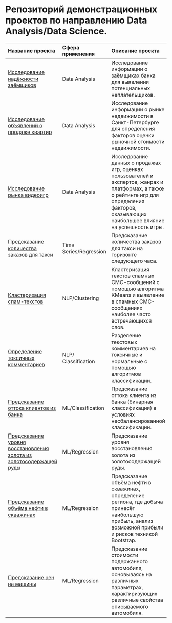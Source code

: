# Репозиторий демонстрационных проектов по направлению Data Analysis/Data Science.

| Название проекта          |Сфера применения   |Описание проекта             | Используемые библиотеки     |
| :------------------------ |:----------------- |:----------------------------|:----------------------------|
| [Исследование надёжности заёмщиков](https://github.com/AlexeiGrib/yandex_empl/tree/main/Customer_outflow%20(analytics)) |Data Analysis| Исследование информации о заёмщиках банка для выявления потенциальных неплательщиков. |pandas|
| [Исследование объявлений о продаже квартир](https://github.com/AlexeiGrib/yandex_empl/tree/main/Real_estate_research%20(analytics)) |Data Analysis| Исследование информации о рынке недвижимости в Санкт-Петербурге для определения факторов оценки рыночной стоимости недвижимости. |pandas, matplotlib|
| [Исследование рынка видеоигр](https://github.com/AlexeiGrib/yandex_empl/tree/main/Videogames_research%20(analytics)) |Data Analysis| Исследование данных о продажах игр, оценках пользователей и экспертов, жанрах и платформах, а также о рейтинге игр для определения факторов, оказывающих наибольшее влияние на успешность игры. |pandas, scipy, matplotlib|
| [Предсказание количества заказов для такси](https://github.com/AlexeiGrib/personal_projects/tree/main/Number_of_orders_prediction) |Time Series/Regression| Предсказание количества заказов для такси на горизонте следующего часа. |pandas, numpy, statsmodels, sklearn, matplotlib|
| [Кластеризация спам-текстов](https://github.com/AlexeiGrib/yandex_empl/tree/main/NLP_spam%20clustering) |NLP/Clustering|Кластеризация текстов спамных СМС-сообщений с помощью алгоритма KMeans и выявление в спамных СМС-сообщениях наиболее часто встречающихся слов. |pandas, re, nltk, sklearn, matplotlib, wordcloud|
| [Определение токсичных комментариев](https://github.com/AlexeiGrib/yandex_empl/tree/main/NLP_toxic_comments_classification) |NLP/Сlassification| Разделение текстовых комментариев на токсичные и нормальные с помощью алгоритмов классификации. |pandas, numpy, re, nltk, sklearn, matplotlib|
| [Предсказание оттока клиентов из банка](https://github.com/AlexeiGrib/personal_projects/tree/main/Customer_outflow%20(ML%2C%20bank)) |ML/Сlassification| Предсказание оттока клиента из банка (бинарная классификация) в условиях несбалансированной классификации. |pandas, numpy, sklearn, matplotlib|
| [Предсказание уровня восстановления золота из золотосодержащей руды](https://github.com/AlexeiGrib/yandex_empl/tree/main/Gold_recovery) |ML/Regression| Предсказание уровня восстановления золота из золотосодержащей руды. |pandas, numpy, sklearn, matplotlib|
| [Предсказание объёма нефти в скважинах](https://github.com/AlexeiGrib/yandex_empl/tree/main/Predicting_oil_volumes) |ML/Regression| Предсказание объёма нефти в скважинах, определение региона, где добыча принесёт наибольшую прибыль, анализ возможной прибыли и рисков техникой Bootstrap. |pandas, numpy, sklearn, matplotlib|
| [Предсказание цен на машины](https://github.com/AlexeiGrib/personal_projects/tree/main/Cars_price_prediction) |ML/Regression| Предсказание стоимости подержанного автомобиля, основываясь на различных параметрах, характиризующих различные свойства описываемого автомобиля. |pandas, numpy, sklearn, matplotlib, seaborn, LightGBM, CatBoost|
